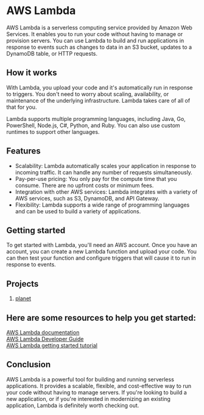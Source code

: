 # AWS Lambda

AWS Lambda is a serverless computing service provided by Amazon Web Services. It enables you to run your code without having to manage or provision servers. You can use Lambda to build and run applications in response to events such as changes to data in an S3 bucket, updates to a DynamoDB table, or HTTP requests.

## How it works

With Lambda, you upload your code and it's automatically run in response to triggers. You don't need to worry about scaling, availability, or maintenance of the underlying infrastructure. Lambda takes care of all of that for you.

Lambda supports multiple programming languages, including Java, Go, PowerShell, Node.js, C#, Python, and Ruby. You can also use custom runtimes to support other languages.

## Features

- Scalability: Lambda automatically scales your application in response to incoming traffic. It can handle any number of requests simultaneously.
- Pay-per-use pricing: You only pay for the compute time that you consume. There are no upfront costs or minimum fees.
- Integration with other AWS services: Lambda integrates with a variety of AWS services, such as S3, DynamoDB, and API Gateway.
- Flexibility: Lambda supports a wide range of programming languages and can be used to build a variety of applications.

## Getting started

To get started with Lambda, you'll need an AWS account. Once you have an account, you can create a new Lambda function and upload your code. You can then test your function and configure triggers that will cause it to run in response to events.

## Projects

1. [planet]()

## Here are some resources to help you get started:

[AWS Lambda documentation](https://docs.aws.amazon.com/lambda/) <br>
[AWS Lambda Developer Guide](https://docs.aws.amazon.com/lambda/latest/dg/welcome.html)<br>
[AWS Lambda getting started tutorial](https://docs.aws.amazon.com/lambda/latest/dg/getting-started.html)

## Conclusion

AWS Lambda is a powerful tool for building and running serverless applications. It provides a scalable, flexible, and cost-effective way to run your code without having to manage servers. If you're looking to build a new application, or if you're interested in modernizing an existing application, Lambda is definitely worth checking out.


